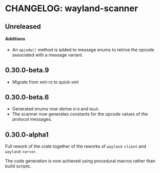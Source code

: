 # CHANGELOG: wayland-scanner

## Unreleased

#### Additions

- An `opcode()` method is added to message enums to retrive the opcode associated with a message variant.

## 0.30.0-beta.9

- Migrate from xml-rs to quick-xml

## 0.30.0-beta.6

- Generated enums now derive `Ord` and `Hash`.
- The scanner now generates constants for the opcode values of the protocol messages.

## 0.30.0-alpha1

Full rework of the crate together of the reworks of `wayland-client` and `wayland-server`.

The code generation is now achieved using procedural macros rather than build scripts.
